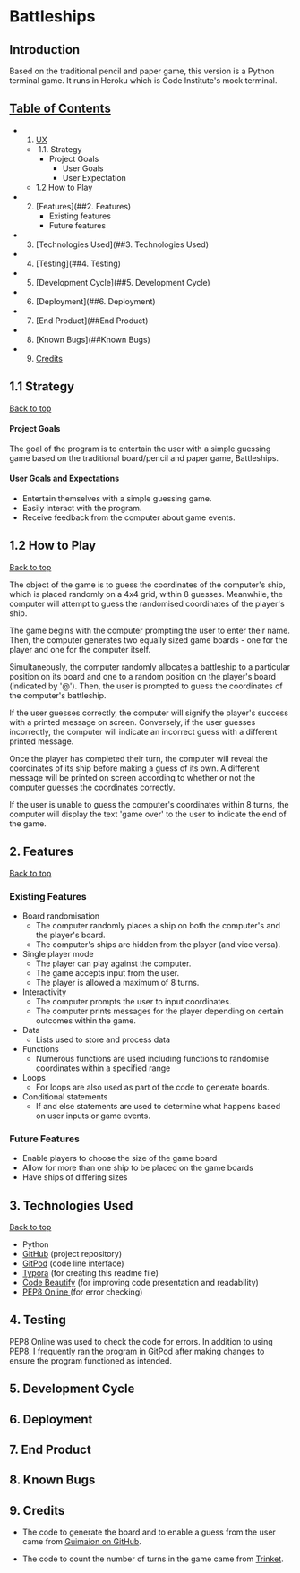 # Battleships

## Introduction

Based on the traditional pencil and paper game, this version is a Python terminal game. It runs in Heroku which is Code Institute's mock terminal.

## [Table of Contents](#1-ux)

- 1. [UX](##1.UX)

  - ​	1.1. Strategy
    - Project Goals
      - User Goals
      - User Expectation
  - 1.2 How to Play

- 2. [Features](##2. Features)
     - Existing features
     - Future features

- 3. [Technologies Used](##3. Technologies Used)

- 4. [Testing](##4. Testing)

- 5. [Development Cycle](##5. Development Cycle)

- 6. [Deployment](##6. Deployment)

- 7. [End Product](##End Product)

- 8. [Known Bugs](##Known Bugs)

- 9. [Credits](##Credits)

## 1.1 Strategy
[Back to top](#table-of-contents)

#### Project Goals

The goal of the program is to entertain the user with a simple guessing game based on the traditional board/pencil and paper game, Battleships. 

#### User Goals and Expectations

- Entertain themselves with a simple guessing game.
- Easily interact with the program.
- Receive feedback from the computer about game events.

## 1.2 How to Play
[Back to top](#table-of-contents)

The object of the game is to guess the coordinates of the computer's ship, which is placed randomly on a 4x4 grid, within 8 guesses. Meanwhile, the computer will attempt to guess the randomised coordinates of the player's ship. 

The game begins with the computer prompting the user to enter their name. Then, the computer generates two equally sized game boards - one for the player and one for the computer itself. 

Simultaneously, the computer randomly allocates a battleship to a particular position on its board and one to a random position on the player's board (indicated by '@'). Then, the user is prompted to guess the coordinates of the computer's battleship.

If the user guesses correctly, the computer will signify the player's success with a printed message on screen. Conversely, if the user guesses incorrectly, the computer will indicate an incorrect guess with a different printed message.

Once the player has completed their turn, the computer will reveal the coordinates of its ship before making a guess of its own. A different message will be printed on screen according to whether or not the computer guesses the coordinates correctly.

If the user is unable to guess the computer's coordinates within 8 turns, the computer will display the text 'game over' to the user to indicate the end of the game.

## 2. Features
[Back to top](#table-of-contents)

### Existing Features

- Board randomisation
  - The computer randomly places a ship on both the computer's and the player's board.
  - The computer's ships are hidden from the player (and vice versa).
- Single player mode
  -  The player can play against the computer.
  - The game accepts input from the user.
  - The player is allowed a maximum of 8 turns.
- Interactivity
  - The computer prompts the user to input coordinates.
  - The computer prints messages for the player depending on certain outcomes within the game.
- Data
  - Lists used to store and process data
- Functions
  - Numerous functions are used including functions to randomise coordinates within a specified range
- Loops
  - For loops are also used as part of the code to generate boards.
- Conditional statements
  - If and else statements are used to determine what happens based on user inputs or game events.

### Future Features

- Enable players to choose the size of the game board
- Allow for more than one ship to be placed on the game boards
- Have ships of differing sizes

## 3. Technologies Used
[Back to top](#table-of-contents)

- Python
- [GitHub](https://github.com/) (project repository)
- [GitPod](https://gitpod.io) (code line interface)
- [Typora](https://typora.io/) (for creating this readme file)
- [Code Beautify](https://codebeautify.org/python-formatter-beautifier) (for improving code presentation and readability)
- [PEP8 Online ](http://pep8online.com/)(for error checking)

## 4. Testing

PEP8 Online was used to check the code for errors. In addition to using PEP8, I frequently ran the program in GitPod after making changes to ensure the program functioned as intended.

## 5. Development Cycle

## 6. Deployment

## 7. End Product

## 8. Known Bugs

## 9. Credits

- The code to generate the board and to enable a guess from the user came from [Guimaion on GitHub](https://gist.github.com/guimaion/9275543).

- The code to count the number of turns in the game came from [Trinket](https://trinket.io/python/051179b6d3).


